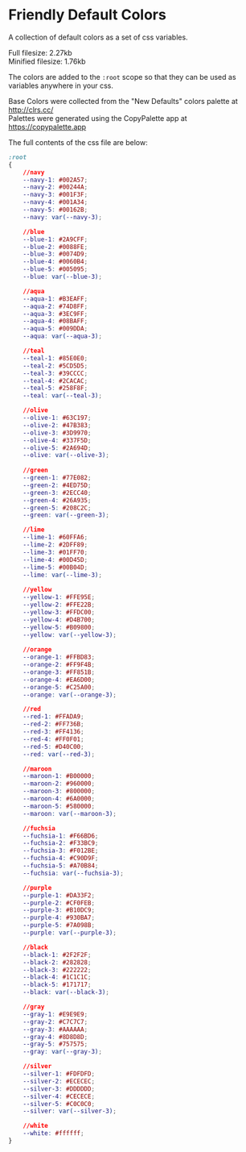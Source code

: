 # Friendly Default Colors
A collection of default colors as a set of css variables.

Full filesize: 2.27kb  
Minified filesize: 1.76kb

The colors are added to the `:root` scope so that they can be used as variables anywhere in your css. 

Base Colors were collected from the "New Defaults" colors palette at http://clrs.cc/  
Palettes were generated using the CopyPalette app at https://copypalette.app

The full contents of the css file are below:
```css
:root
{
	//navy
	--navy-1: #002A57;
	--navy-2: #00244A;
	--navy-3: #001F3F;
	--navy-4: #001A34;
	--navy-5: #00162B;
	--navy: var(--navy-3);

	//blue
	--blue-1: #2A9CFF;
	--blue-2: #0088FE;
	--blue-3: #0074D9;
	--blue-4: #0060B4;
	--blue-5: #005095;
	--blue: var(--blue-3);

	//aqua
	--aqua-1: #B3EAFF;
	--aqua-2: #74D8FF;
	--aqua-3: #3EC9FF;
	--aqua-4: #08BAFF;
	--aqua-5: #009DDA;
	--aqua: var(--aqua-3);

	//teal
	--teal-1: #85E0E0;
	--teal-2: #5CD5D5;
	--teal-3: #39CCCC;
	--teal-4: #2CACAC;
	--teal-5: #258F8F;
	--teal: var(--teal-3);

	//olive
	--olive-1: #63C197;
	--olive-2: #47B383;
	--olive-3: #3D9970;
	--olive-4: #337F5D;
	--olive-5: #2A694D;
	--olive: var(--olive-3);
	  
	//green
	--green-1: #77E082;
	--green-2: #4ED75D;
	--green-3: #2ECC40;
	--green-4: #26A935;
	--green-5: #208C2C;
	--green: var(--green-3);

	//lime
	--lime-1: #60FFA6;
	--lime-2: #2DFF89;
	--lime-3: #01FF70;
	--lime-4: #00D45D;
	--lime-5: #00B04D;
	--lime: var(--lime-3);
	  
	//yellow
	--yellow-1: #FFE95E;
	--yellow-2: #FFE22B;
	--yellow-3: #FFDC00;
	--yellow-4: #D4B700;
	--yellow-5: #B09800;
	--yellow: var(--yellow-3);
	  
	//orange
	--orange-1: #FFBD83;
	--orange-2: #FF9F4B;
	--orange-3: #FF851B;
	--orange-4: #EA6D00;
	--orange-5: #C25A00;
	--orange: var(--orange-3);

	//red
	--red-1: #FFADA9;
	--red-2: #FF736B;
	--red-3: #FF4136;
	--red-4: #FF0F01;
	--red-5: #D40C00;
	--red: var(--red-3);

	//maroon
	--maroon-1: #B00000;
	--maroon-2: #960000;
	--maroon-3: #800000;
	--maroon-4: #6A0000;
	--maroon-5: #580000;
	--maroon: var(--maroon-3);

	//fuchsia
	--fuchsia-1: #F66BD6;
	--fuchsia-2: #F33BC9;
	--fuchsia-3: #F012BE;
	--fuchsia-4: #C90D9F;
	--fuchsia-5: #A70B84;
	--fuchsia: var(--fuchsia-3);

	//purple
	--purple-1: #DA33F2;
	--purple-2: #CF0FEB;
	--purple-3: #B10DC9;
	--purple-4: #930BA7;
	--purple-5: #7A098B;
	--purple: var(--purple-3);

	//black
	--black-1: #2F2F2F;
	--black-2: #282828;
	--black-3: #222222;
	--black-4: #1C1C1C;
	--black-5: #171717;
	--black: var(--black-3);

	//gray
	--gray-1: #E9E9E9;
	--gray-2: #C7C7C7;
	--gray-3: #AAAAAA;
	--gray-4: #8D8D8D;
	--gray-5: #757575;
	--gray: var(--gray-3);

	//silver
	--silver-1: #FDFDFD;
	--silver-2: #ECECEC;
	--silver-3: #DDDDDD;
	--silver-4: #CECECE;
	--silver-5: #C0C0C0;
	--silver: var(--silver-3);

	//white
	--white: #ffffff;
}
```
